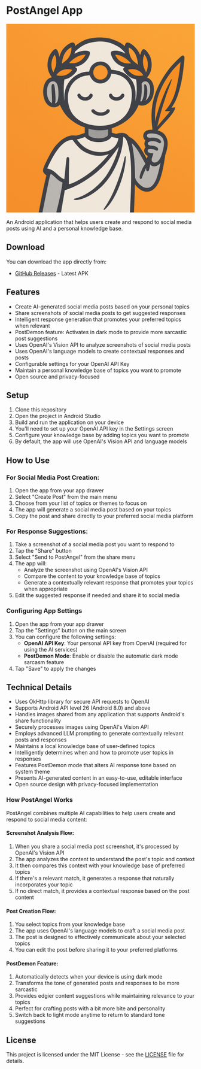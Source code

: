 # PostAngel App

![PostAngel Logo](icon.png)

An Android application that helps users create and respond to social media posts using AI and a personal knowledge base.

## Download

You can download the app directly from:
- [GitHub Releases](https://github.com/Tomer-Barak/PostAngel/releases) - Latest APK

## Features

- Create AI-generated social media posts based on your personal topics
- Share screenshots of social media posts to get suggested responses
- Intelligent response generation that promotes your preferred topics when relevant
- PostDemon feature: Activates in dark mode to provide more sarcastic post suggestions
- Uses OpenAI's Vision API to analyze screenshots of social media posts
- Uses OpenAI's language models to create contextual responses and posts
- Configurable settings for your OpenAI API Key
- Maintain a personal knowledge base of topics you want to promote
- Open source and privacy-focused

## Setup

1. Clone this repository
2. Open the project in Android Studio
3. Build and run the application on your device
4. You'll need to set up your OpenAI API key in the Settings screen
5. Configure your knowledge base by adding topics you want to promote
6. By default, the app will use OpenAI's Vision API and language models

## How to Use

### For Social Media Post Creation:
1. Open the app from your app drawer
2. Select "Create Post" from the main menu
3. Choose from your list of topics or themes to focus on
4. The app will generate a social media post based on your topics
5. Copy the post and share directly to your preferred social media platform

### For Response Suggestions:
1. Take a screenshot of a social media post you want to respond to
2. Tap the "Share" button
3. Select "Send to PostAngel" from the share menu
4. The app will:
   - Analyze the screenshot using OpenAI's Vision API
   - Compare the content to your knowledge base of topics
   - Generate a contextually relevant response that promotes your topics when appropriate
5. Edit the suggested response if needed and share it to social media

### Configuring App Settings

1. Open the app from your app drawer
2. Tap the "Settings" button on the main screen
3. You can configure the following settings:
   - **OpenAI API Key**: Your personal API key from OpenAI (required for using the AI services)
   - **PostDemon Mode**: Enable or disable the automatic dark mode sarcasm feature
4. Tap "Save" to apply the changes

## Technical Details

- Uses OkHttp library for secure API requests to OpenAI
- Supports Android API level 26 (Android 8.0) and above
- Handles images shared from any application that supports Android's share functionality
- Securely processes images using OpenAI's Vision API
- Employs advanced LLM prompting to generate contextually relevant posts and responses
- Maintains a local knowledge base of user-defined topics
- Intelligently determines when and how to promote user topics in responses
- Features PostDemon mode that alters AI response tone based on system theme
- Presents AI-generated content in an easy-to-use, editable interface
- Open source design with privacy-focused implementation


### How PostAngel Works

PostAngel combines multiple AI capabilities to help users create and respond to social media content:

#### Screenshot Analysis Flow:
1. When you share a social media post screenshot, it's processed by OpenAI's Vision API
2. The app analyzes the content to understand the post's topic and context
3. It then compares this context with your knowledge base of preferred topics
4. If there's a relevant match, it generates a response that naturally incorporates your topic
5. If no direct match, it provides a contextual response based on the post content

#### Post Creation Flow:
1. You select topics from your knowledge base
2. The app uses OpenAI's language models to craft a social media post
3. The post is designed to effectively communicate about your selected topics
4. You can edit the post before sharing it to your preferred platforms

#### PostDemon Feature:
1. Automatically detects when your device is using dark mode
2. Transforms the tone of generated posts and responses to be more sarcastic
3. Provides edgier content suggestions while maintaining relevance to your topics
4. Perfect for crafting posts with a bit more bite and personality
5. Switch back to light mode anytime to return to standard tone suggestions

## License

This project is licensed under the MIT License - see the [LICENSE](LICENSE) file for details.
